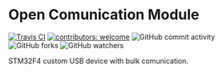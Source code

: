 # Open Comunication Module
[![Travis CI](https://img.shields.io/travis/com/M0nteCarl0/AlitaElectricSkates.svg?style=social)](https://travis-ci.com/M0nteCarl0/OpenComunicationModule)
[![contributors: welcome](https://img.shields.io/badge/contributors-welcome-brightgreen.svg?style=social)](https://github.com/M0nteCarl0/OpenComunicationModule)
![GitHub commit activity](https://img.shields.io/github/commit-activity/w/M0nteCarl0/OpenComunicationModule.svg)
![GitHub forks](https://img.shields.io/github/forks/M0nteCarl0/OpenComunicationModule.svg?label=Fork&style=social)
![GitHub watchers](https://img.shields.io/github/watchers/M0nteCarl0/OpenComunicationModule.svg?label=watch&style=social)


STM32F4 custom USB device with bulk comunication.

